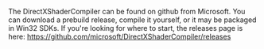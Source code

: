 
The DirectXShaderCompiler can be found on github from Microsoft. You can download a prebuild release, compile it yourself, or it may be packaged in Win32 SDKs.
If you're looking for where to start, the releases page is here: 
https://github.com/microsoft/DirectXShaderCompiler/releases
